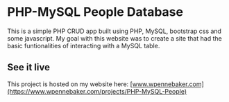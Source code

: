 # PHP-MySQL People Database

This is a simple PHP CRUD app built using PHP, MySQL, bootstrap css and some javascript.
My goal with this website was to create a site that had the basic funtionalities of interacting with a MySQL table.

## See it live

This project is hosted on my website here: [www.wpennebaker.com](https://www.wpennebaker.com/projects/PHP-MySQL-People)